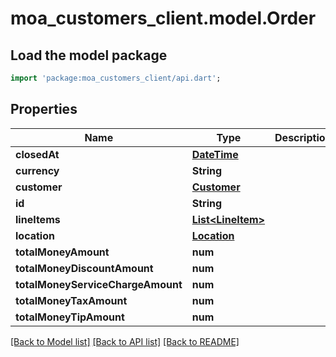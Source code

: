 # moa_customers_client.model.Order

## Load the model package
```dart
import 'package:moa_customers_client/api.dart';
```

## Properties
Name | Type | Description | Notes
------------ | ------------- | ------------- | -------------
**closedAt** | [**DateTime**](DateTime.md) |  | [optional] 
**currency** | **String** |  | [optional] 
**customer** | [**Customer**](Customer.md) |  | [optional] 
**id** | **String** |  | [optional] 
**lineItems** | [**List&lt;LineItem&gt;**](LineItem.md) |  | [optional] 
**location** | [**Location**](Location.md) |  | [optional] 
**totalMoneyAmount** | **num** |  | [optional] 
**totalMoneyDiscountAmount** | **num** |  | [optional] 
**totalMoneyServiceChargeAmount** | **num** |  | [optional] 
**totalMoneyTaxAmount** | **num** |  | [optional] 
**totalMoneyTipAmount** | **num** |  | [optional] 

[[Back to Model list]](../README.md#documentation-for-models) [[Back to API list]](../README.md#documentation-for-api-endpoints) [[Back to README]](../README.md)


